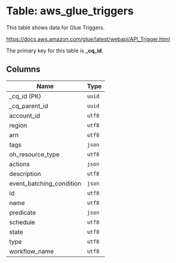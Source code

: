 # Table: aws_glue_triggers

This table shows data for Glue Triggers.

https://docs.aws.amazon.com/glue/latest/webapi/API_Trigger.html

The primary key for this table is **_cq_id**.

## Columns

| Name          | Type          |
| ------------- | ------------- |
|_cq_id (PK)|`uuid`|
|_cq_parent_id|`uuid`|
|account_id|`utf8`|
|region|`utf8`|
|arn|`utf8`|
|tags|`json`|
|oh_resource_type|`utf8`|
|actions|`json`|
|description|`utf8`|
|event_batching_condition|`json`|
|id|`utf8`|
|name|`utf8`|
|predicate|`json`|
|schedule|`utf8`|
|state|`utf8`|
|type|`utf8`|
|workflow_name|`utf8`|